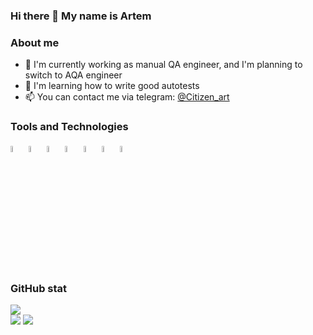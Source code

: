 ### Hi there 👋 My name is Artem

### About me


- 🔭 I'm currently working as manual QA engineer, and I'm planning to switch to AQA engineer
- 🌱 I'm learning how to write good autotests
- 📫 You can contact me via telegram: <a target="_blank" href="https://t.me/Citizen_art">@Citizen_art</a>

### Tools and Technologies

<p  align="left">
  <code><img width="5%" title="Pycharm" src="https://cdn.jsdelivr.net/gh/devicons/devicon@latest/icons/pycharm/pycharm-original.svg"></code>
  <code><img width="5%" title="Python" src="https://cdn.jsdelivr.net/gh/devicons/devicon@latest/icons/python/python-original.svg"></code>
  <code><img width="5%" title="Pytest" src="https://cdn.jsdelivr.net/gh/devicons/devicon@latest/icons/pytest/pytest-original-wordmark.svg"></code>
  <code><img width="5%" title="Allure Report" src=https://github.com/ilichev-art/shadowkatja/blob/master/icons/allure.png></code>
  <code><img width="5%" title="Selenium" src="https://cdn.jsdelivr.net/gh/devicons/devicon@latest/icons/selenium/selenium-original.svg"></code>
  <code><img width="5%" title="Jenkins" src="https://cdn.jsdelivr.net/gh/devicons/devicon@latest/icons/jenkins/jenkins-original.svg"></code>
  <code><img width="5%" title="PostgreSQL" src="https://cdn.jsdelivr.net/gh/devicons/devicon@latest/icons/postgresql/postgresql-original.svg"></code>
</p>

### GitHub stat

![](http://github-profile-summary-cards.vercel.app/api/cards/profile-details?username=ilichev-art&theme=github)
</br>
![](http://github-profile-summary-cards.vercel.app/api/cards/repos-per-language?username=ilichev_art&theme=github) ![](http://github-profile-summary-cards.vercel.app/api/cards/stats?username=ilichev_art&theme=github)
